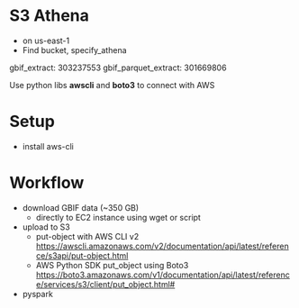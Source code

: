 # S3 Athena

* on us-east-1
* Find bucket, specify_athena

gbif_extract: 303237553
gbif_parquet_extract: 301669806

Use python libs **awscli** and **boto3** to connect with AWS

# Setup

* install aws-cli


# Workflow

* download GBIF data (~350 GB)
  * directly to EC2 instance using wget or script
* upload to S3
  * put-object with AWS CLI v2
    https://awscli.amazonaws.com/v2/documentation/api/latest/reference/s3api/put-object.html
  * AWS Python SDK put_object using Boto3
    https://boto3.amazonaws.com/v1/documentation/api/latest/reference/services/s3/client/put_object.html#
* pyspark